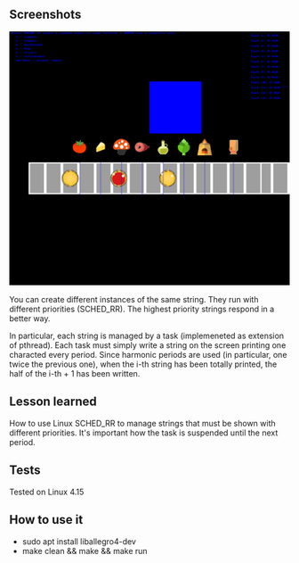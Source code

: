 ## Screenshots

<img src="screenshots/try_1.0.gif" alt="gif test"/>

You can create different instances of the same string. They run with different priorities (SCHED_RR). The highest priority strings respond in a better way.

In particular, each string is managed by a task (implemeneted as extension of pthread). Each task must simply write a string on the screen printing one characted every period. Since harmonic periods are used (in particular, one twice the previous one), when the i-th string has been totally printed, the half of the i-th + 1 has been written.

## Lesson learned

How to use Linux SCHED_RR to manage strings that must be shown with different priorities. It's important how the task is suspended until the next period.

## Tests
Tested on Linux 4.15

## How to use it
* sudo apt install liballegro4-dev
* make clean && make && make run